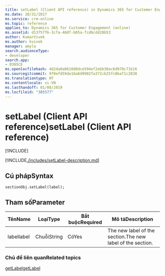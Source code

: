 ```yaml
---
title: setLabel (Client API reference) in Dynamics 365 for Customer Engagement| MicrosoftDocs
ms.date: 10/31/2017
ms.service: crm-online
ms.topic: reference
applies_to: Dynamics 365 for Customer Engagement (online)
ms.assetid: d13757f6-3cfa-468f-b05a-fcd6cdd28b53
author: KumarVivek
ms.author: kvivek
manager: amyla
search.audienceType:
- developer
search.app:
- D365CE
ms.openlocfilehash: 4d2da0a0610d0dce594ef2ebb36ec6d970c71b16
ms.sourcegitcommit: 9f0efd59de16a6d9902fa372cb25fc0baf1c2838
ms.translationtype: HT
ms.contentlocale: vi-VN
ms.lasthandoff: 01/08/2019
ms.locfileid: "385577"
---
```

# <a name="setlabel-client-api-reference"></a><span data-ttu-id="8a18b-102">setLabel (Client API reference)</span><span class="sxs-lookup"><span data-stu-id="8a18b-102">setLabel (Client API reference)</span></span>

[!INCLUDE[](../../../../includes/cc_applies_to_update_9_0_0.md)]

[!INCLUDE[./includes/setLabel-description.md](./includes/setLabel-description.md)]

## <a name="syntax"></a><span data-ttu-id="8a18b-103">Cú pháp</span><span class="sxs-lookup"><span data-stu-id="8a18b-103">Syntax</span></span>

`sectionObj.setLabel(label);`

## <a name="parameter"></a><span data-ttu-id="8a18b-104">Tham số</span><span class="sxs-lookup"><span data-stu-id="8a18b-104">Parameter</span></span>

|<span data-ttu-id="8a18b-105">Tên</span><span class="sxs-lookup"><span data-stu-id="8a18b-105">Name</span></span>|<span data-ttu-id="8a18b-106">Loại</span><span class="sxs-lookup"><span data-stu-id="8a18b-106">Type</span></span>|<span data-ttu-id="8a18b-107">Bắt buộc</span><span class="sxs-lookup"><span data-stu-id="8a18b-107">Required</span></span>|<span data-ttu-id="8a18b-108">Mô tả</span><span class="sxs-lookup"><span data-stu-id="8a18b-108">Description</span></span>|
|--|--|--|--|
|<span data-ttu-id="8a18b-109">label</span><span class="sxs-lookup"><span data-stu-id="8a18b-109">label</span></span>|<span data-ttu-id="8a18b-110">Chuỗi</span><span class="sxs-lookup"><span data-stu-id="8a18b-110">String</span></span>|<span data-ttu-id="8a18b-111">Có</span><span class="sxs-lookup"><span data-stu-id="8a18b-111">Yes</span></span>|<span data-ttu-id="8a18b-112">The new label of the section.</span><span class="sxs-lookup"><span data-stu-id="8a18b-112">The new label of the section.</span></span>|

### <a name="related-topics"></a><span data-ttu-id="8a18b-113">Chủ đề liên quan</span><span class="sxs-lookup"><span data-stu-id="8a18b-113">Related topics</span></span>

[<span data-ttu-id="8a18b-114">getLabel</span><span class="sxs-lookup"><span data-stu-id="8a18b-114">getLabel</span></span>](getLabel.md)
